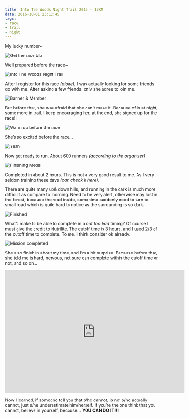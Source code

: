 ```yaml
---
title: Into The Woods Night Trail 2016 - 13KM
date: 2016-10-01 23:12:45
tags:
- race
- trail
- night
---
```


My lucky number~

![Get the race bib](https://c8.staticflickr.com/9/8416/30069286071_ab1a7ce6ab_b.jpg)

Well prepared before the race~

![Into The Woods Night Trail](https://c6.staticflickr.com/9/8399/30143704165_ae72e5c6a7_b.jpg)

After I register for this race _(alone)_, I was actually looking for some friends go with me. After asking a few friends, only she agree to join me.

![Banner & Member](https://c1.staticflickr.com/6/5680/29515342304_ebe3480449_b.jpg)

But before that, she was afraid that she can’t make it. Because of is at night, some more in trail. I keep encouraging her, at the end, she signed up for the race!!

![Warm up before the race](https://c1.staticflickr.com/6/5603/29848240960_0ce6ea71fa_b.jpg)

She’s so excited before the race…

![Yeah](https://c7.staticflickr.com/6/5047/29848256230_6e8f4b320c_b.jpg)

Now get ready to run. About 600 runners _(according to the organiser)_

![Finishing Medal](https://c5.staticflickr.com/9/8538/30108861516_0e52473551_b.jpg)

Completed in about 2 hours. This is not a very good result to me. As I very seldom training these days _([can check it here](https://www.strava.com/athletes/12782635))_.

There are quite many up& down hills, and running in the dark is much more difficult as compare to morning. Need to be very alert, otherwise may lost in the forest, because the road inside, some time suddenly need to turn to small road which is quite hard to notice as the surrounding is so dark.

![Finished](https://c7.staticflickr.com/6/5811/30108859046_69ef04c85e_b.jpg)

What’s make to be able to complete in a _not too bad_ timing? Of course I must give the credit to Nutrilite. The cutoff time is 3 hours, and I used 2/3 of the cutoff time to complete. To me, I think consider ok already.

![Mission completed](https://c3.staticflickr.com/6/5450/30029411682_87aa88d4d1_b.jpg)

She also finish in about my time, and I’m a bit surprise. Because before that, she told me is hard, nervous, not sure can complete within the cutoff time or not, and so on...

<iframe height='405' width='590' frameborder='0' allowtransparency='true' scrolling='no' src='https://www.strava.com/activities/734669197/embed/62b27ae17599262eacdcdc3ab2e5c27106fe4b41'></iframe>

Now I learned, if someone tell you that s/he cannot, is not s/he actually cannot, just s/he underestimate him/herself. If you’re the one think that you cannot, believe in yourself, because... **YOU CAN DO IT!!!**
